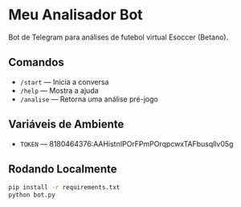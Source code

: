 # Meu Analisador Bot

Bot de Telegram para análises de futebol virtual Esoccer (Betano).

## Comandos

- `/start` — Inicia a conversa
- `/help` — Mostra a ajuda
- `/analise` — Retorna uma análise pré-jogo

## Variáveis de Ambiente

- `TOKEN` — 8180464376:AAHistnIPOrFPmPOrqpcwxTAFbusqllv05g

## Rodando Localmente

```bash
pip install -r requirements.txt
python bot.py
